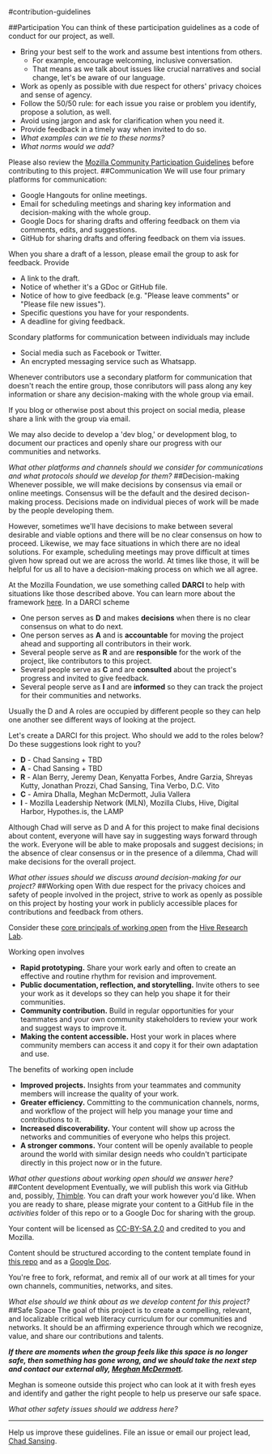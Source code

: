 #contribution-guidelines

##Participation
You can think of these participation guidelines as a code of conduct for our project, as well.

- Bring your best self to the work and assume best intentions from others.
    - For example, encourage welcoming, inclusive conversation.
    - That means as we talk about issues like crucial narratives and social change, let's be aware of our language.
- Work as openly as possible with due respect for others' privacy choices and sense of agency.
- Follow the 50/50 rule: for each issue you raise or problem you identify, propose a solution, as well.
- Avoid using jargon and ask for clarification when you need it.
- Provide feedback in a timely way when invited to do so.
- *What examples can we tie to these norms?*
- *What norms would we add?*

Please also review the [Mozilla Community Participation Guidelines](https://www.mozilla.org/en-US/about/governance/policies/participation/) before contributing to this project.
##Communication
We will use four primary platforms for communication:
- Google Hangouts for online meetings.
- Email for scheduling meetings and sharing key information and decision-making with the whole group. 
- Google Docs for sharing drafts and offering feedback on them via comments, edits, and suggestions.
- GitHub for sharing drafts and offering feedback on them via issues.

When you share a draft of a lesson, please email the group to ask for feedback. Provide
- A link to the draft.
- Notice of whether it's a GDoc or GitHub file.
- Notice of how to give feedback (e.g. "Please leave comments" or "Please file new issues").
- Specific questions you have for your respondents.
- A deadline for giving feedback.

Scondary platforms for communication between individuals may include
- Social media such as Facebook or Twitter.
- An encrypted messaging service such as Whatsapp.

Whenever contributors use a secondary platform for communication that doesn't reach the entire group, those conributors will pass along any key information or share any decision-making with the whole group via email.

If you blog or otherwise post about this project on social media, please share a link with the group via email.

We may also decide to develop a 'dev blog,' or development blog, to document our practices and openly share our progress with our communities and networks.

*What other platforms and channels should we consider for communications and what protocols should we develop for them?*
##Decision-making
Whenever possible, we will make decisions by consensus via email or online meetings. Consensus will be the default and the desired decison-making process. Decisions made on individual pieces of work will be made by the people developing them.

However, sometimes we'll have decisions to make between several desirable and viable options and there will be no clear consensus on how to proceed. Likewise, we may face situations in which there are no ideal solutions. For example, scheduling meetings may prove difficult at times given how spread out we are across the world. At times like those, it will be helpful for us all to have a decision-making process on which we all agree.

At the Mozilla Foundation, we use something called **DARCI** to help with situations like those described above. You can learn more about the framework [here](http://www.stproject.org/wp-content/uploads/2014/11/darci-accountability-grid.pdf). In a DARCI scheme
- One person serves as **D** and makes **decisions** when there is no clear consensus on what to do next.
- One person serves as **A** and is **accountable** for moving the project ahead and supporting all contributors in their work.
- Several people serve as **R** and are **responsible** for the work of the project, like contributors to this project.
- Several people serve as **C** and are **consulted** about the project's progress and invited to give feedback.
- Several people serve as **I** and are **informed** so they can track the project for their communities and networks.

Usually the D and A roles are occupied by different people so they can help one another see different ways of looking at the project.

Let's create a DARCI for this project. Who should we add to the roles below? Do these suggestions look right to you?
- **D** - Chad Sansing + TBD
- **A** - Chad Sansing + TBD
- **R** - Alan Berry, Jeremy Dean, Kenyatta Forbes, Andre Garzia, Shreyas Kutty, Jonathan Prozzi, Chad Sansing, Tina Verbo, D.C. Vito
- **C** - Amira Dhalla, Meghan McDermott, Julia Vallera
- **I** - Mozilla Leadership Network (MLN), Mozilla Clubs, Hive, Digital Harbor, Hypothes.is, the LAMP

Although Chad will serve as D and A for this project to make final decisions about content, everyone will have say in suggesting ways forward through the work. Everyone will be able to make proposals and suggest decisions; in the absence of clear consensus or in the presence of a dilemma, Chad will make decisions for the overall project.

*What other issues should we discuss around decision-making for our project?*
##Working open
With due respect for the privacy choices and safety of people involved in the project, strive to work as openly as possible on this project by hosting your work in publicly accessible places for contributions and feedback from others.

Consider these [core principals of working open](https://hiveresearchlab.files.wordpress.com/2014/12/what-does-it-mean-to-work-open-in-hive-nyc-hive-research-lab-october-2014.pdf) from the [Hive Research Lab](https://hiveresearchlab.org/).

Working open involves
- **Rapid prototyping.** Share your work early and often to create an effective and routine rhythm for revision and improvement.
- **Public documentation, reflection, and storytelling.** Invite others to see your work as it develops so they can help you shape it for their communities.
- **Community contribution.** Build in regular opportunities for your teammates and your own community stakeholders to review your work and suggest ways to improve it.
- **Making the content accessible.** Host your work in places where community members can access it and copy it for their own adaptation and use.

The benefits of working open include
- **Improved projects.** Insights from your teammates and community members will increase the quality of your work.
- **Greater efficiency.** Committing to the communication channels, norms, and workflow of the project will help you manage your time and contributions to it.
- **Increased discoverability.** Your content will show up across the networks and communities of everyone who helps this project.
- **A stronger commons.** Your content will be openly available to people around the world with similar design needs who couldn't participate directly in this project now or in the future.

*What other questions about working open should we answer here?*
##Content development
Eventually, we will publish this work via GitHub and, possibly, [Thimble](https://thimble.mozilla.org). You can draft your work however you'd like. When you are ready to share, please migrate your content to a GitHub file in the *activities* folder of this repo or to a Google Doc for sharing with the group.

Your content will be licensed as [CC-BY-SA 2.0](https://creativecommons.org/licenses/by-sa/2.0/) and credited to you and Mozilla.

Content should be structured according to the content template found in [this repo](https://github.com/chadsansing/critical-web-literacy-curriculum/blob/master/Resources/content-template.md) and as a [Google Doc](https://docs.google.com/document/d/1rr3MDOcfigcidn33LlGIN_rZg2gGyaQonPWxHfPBbMM/edit#).

You're free to fork, reformat, and remix all of our work at all times for your own channels, communities, networks, and sites.

*What else should we think about as we develop content for this project?*
##Safe Space
The goal of this project is to create a compelling, relevant, and localizable critical web literacy curriculum for our communities and networks. It should be an affirming experience through which we recognize, value, and share our contributions and talents.

***If there are moments when the group feels like this space is no longer safe, then something has gone wrong, and we should take the next step and contact our external ally, [Meghan McDermott](mailto:meghan@mozillafoundation.org).***

Meghan is someone outside this project who can look at it with fresh eyes and identify and gather the right people to help us preserve our safe space.

*What other safety issues should we address here?*

---

Help us improve these guidelines. File an issue or email our project lead, [Chad Sansing](mailto:chad@mozillafoundation.org).
